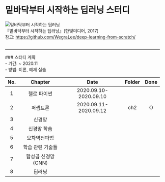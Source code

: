 # 밑바닥부터 시작하는 딥러닝 스터디
 ![밑바닥부터 시작하는 딥러닝](https://www.hanbit.co.kr/data/books/B8475831198_l.jpg)<br>
『밑바닥부터 시작하는 딥러닝』(한빛미디어, 2017)<br>
참고:  <https://github.com/WegraLee/deep-learning-from-scratch/><br><br>
<hr>
### 스터디 계획<br>
- 기간: ~ 2020.11<br>
- 방법: 이론, 예제 실습 

|No.|Chapter|Date|Folder|Done|
|:--:|:-------:|:---:|:---:|:---:|
|1|헬로 파이썬|2020.09.10-2020.09.10|||
|2|퍼셉트론|2020.09.11-2020.09.12|ch2|O|
|3|신경망||||
|4|신경망 학습||||
|5|오차역전파법||||
|6|학습 관련 기술들||||
|7|합성곱 신경망(CNN)||||
|8|딥러닝||||
